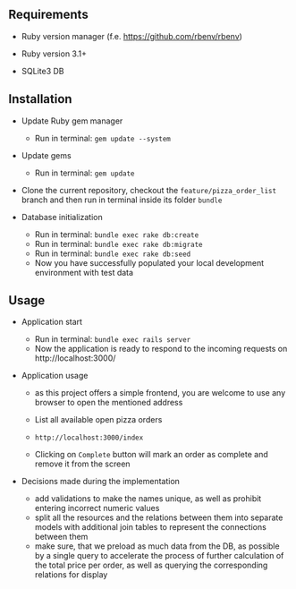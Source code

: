 ## Requirements

* Ruby version manager (f.e. https://github.com/rbenv/rbenv)

* Ruby version 3.1+

* SQLite3 DB

## Installation

* Update Ruby gem manager
  - Run in terminal: `gem update --system`

* Update gems
  - Run in terminal: `gem update`

* Clone the current repository, checkout the `feature/pizza_order_list` branch and then run in terminal inside its folder `bundle`

* Database initialization
  - Run in terminal: `bundle exec rake db:create`
  - Run in terminal: `bundle exec rake db:migrate`
  - Run in terminal: `bundle exec rake db:seed`
  - Now you have successfully populated your local development environment with test data

## Usage

* Application start
  - Run in terminal: `bundle exec rails server`
  - Now the application is ready to respond to the incoming requests on http://localhost:3000/

* Application usage
  - as this project offers a simple frontend, you are welcome to use any browser to open the mentioned address

  - List all available open pizza orders
  - `http://localhost:3000/index`

  - Clicking on `Complete` button will mark an order as complete and remove it from the screen

* Decisions made during the implementation
  - add validations to make the names unique, as well as prohibit entering incorrect numeric values
  - split all the resources and the relations between them into separate models with additional join tables to represent the connections between them
  - make sure, that we preload as much data from the DB, as possible by a single query to accelerate the process of further calculation of the total price per order, as well as querying the corresponding relations for display


